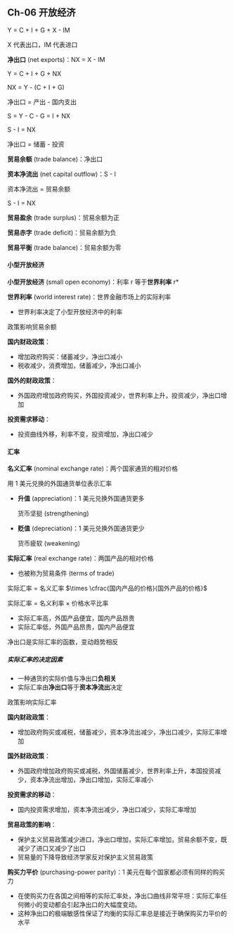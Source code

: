 ## Ch-06  开放经济

Y = C + I + G + X - IM

X 代表出口，IM 代表进口

**净出口** (net exports)：NX = X - IM

Y = C + I + G + NX



NX = Y - (C + I + G)

净出口 = 产出 - 国内支出

S = Y - C - G = I + NX

S - I = NX

净出口 = 储蓄 - 投资



**贸易余额** (trade balance)：净出口

**资本净流出** (net capital outflow)：S - I

资本净流出 = 贸易余额

S - I = NX

**贸易盈余** (trade surplus)：贸易余额为正

**贸易赤字** (trade deficit)：贸易余额为负

**贸易平衡** (trade balance)：贸易余额为零



#### 小型开放经济

**小型开放经济** (small open economy)：利率 r 等于**世界利率** r*

**世界利率** (world interest rate)：世界金融市场上的实际利率

+ 世界利率决定了小型开放经济中的利率



政策影响贸易余额

**国内财政政策**：

+ 增加政府购买：储蓄减少，净出口减小
+ 税收减少，消费增加，储蓄减少，净出口减小

**国外的财政政策**：

+ 外国政府增加政府购买，外国投资减少，世界利率上升，投资减少，净出口增加

**投资需求移动**：

+ 投资曲线外移，利率不变，投资增加，净出口减少



#### 汇率

**名义汇率** (nominal exchange rate)：两个国家通货的相对价格

用 $1$ 美元兑换的外国通货单位表示汇率

+ **升值** (appreciation)：$1$ 美元兑换外国通货更多

  货币坚挺 (strengthening)

+ **贬值** (depreciation)：$1$ 美元兑换外国通货更少

  货币疲软 (weakening)

**实际汇率** (real exchange rate)：两国产品的相对价格

+ 也被称为贸易条件 (terms of trade)

实际汇率 $=$ 名义汇率 $\times \cfrac{国内产品的价格}{国外产品的价格}$

实际汇率 $=$ 名义利率 $\times$ 价格水平比率

+ 实际汇率高，外国产品便宜，国内产品昂贵
+ 实际汇率低，外国产品昂贵，国内产品便宜



净出口是实际汇率的函数，变动趋势相反



##### 实际汇率的决定因素

+ 一种通货的实际价值与净出口**负相关** 
+ 实际汇率由**净出口**等于**资本净流出**决定



政策影响实际汇率

**国内财政政策**：

+ 增加政府购买或减税，储蓄减少，资本净流出减少，净出口减少，实际汇率增加

**国外财政政策**：

+ 外国政府增加政府购买或减税，外国储蓄减少，世界利率上升，本国投资减少，资本净流出增加，净出口增加，实际汇率减小

**投资需求的移动**：

+ 国内投资需求增加，资本净流出减少，净出口减少，实际汇率增加



**贸易政策的影响**：

+ 保护主义贸易政策减少进口，净出口增加，实际汇率增加，贸易余额不变，既减少了进口又减少了出口
+ 贸易量的下降导致经济学家反对保护主义贸易政策



**购买力平价** (purchasing-power parity)：$1$ 美元在每个国家都必须有同样的购买力

+ 在使购买力在各国之间相等的实际汇率处，净出口曲线非常平坦：实际汇率任何微小的变动都会引起净出口的大幅度变动。
+ 这种净出口的极端敏感性保证了均衡的实际汇率总是接近于确保购买力平价的水平